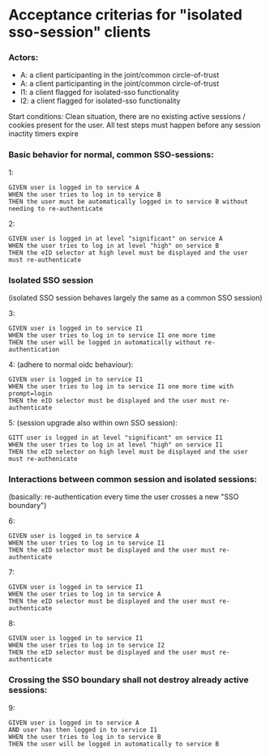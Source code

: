 # Acceptance criterias for "isolated sso-session" clients

### Actors:

- A: a client participanting in the joint/common circle-of-trust 
- A: a client participanting in the joint/common circle-of-trust 
- I1: a client flagged for isolated-sso functionality  
- I2: a client flagged for isolated-sso functionality

Start conditions:  Clean situation, there are no existing active sessions / cookies present for the user.
All test steps must happen before any session inactity timers expire


### Basic behavior for normal, common SSO-sessions:

1:
```
GIVEN user is logged in to service A 
WHEN the user tries to log in to service B 
THEN the user must be automatically logged in to service B without needing to re-authenticate
```

2:
```
GIVEN user is logged in at level "significant" on service A
WHEN the user tries to log in at level "high" on service B
THEN the eID selector at high level must be displayed and the user must re-authenticate
```

### Isolated SSO session
(isolated SSO session behaves largely the same as a common SSO session)

3:
```
GIVEN user is logged in to service I1
WHEN the user tries to log in to service I1 one more time
THEN the user will be logged in automatically without re-authentication
```

4:
(adhere to normal oidc behaviour):
```
GIVEN user is logged in to service I1
WHEN the user tries to log in to service I1 one more time with prompt=login
THEN the eID selector must be displayed and the user must re-authenticate
```

5:
(session upgrade also within own SSO session):
```
GITT user is logged in at level "significant" on service I1
WHEN the user tries to log in at level "high" on service I1
THEN the eID selector on high level must be displayed and the user must re-authenicate
```
 

### Interactions between common session and isolated sessions:
(basically: re-authentication every time the user crosses a new "SSO boundary")

6:
```
GIVEN user is logged in to service A
WHEN the user tries to log in to service I1
THEN the eID selector must be displayed and the user must re-authenticate
```

7:
```
GIVEN user is logged in to service I1
WHEN the user tries to log in to service A
THEN the eID selector must be displayed and the user must re-authenticate
```

8:
```
GIVEN user is logged in to service I1
WHEN the user tries to log in to service I2 
THEN the eID selector must be displayed and the user must re-authenticate
```


### Crossing the SSO boundary shall not destroy already active sessions:

9:
```
GIVEN user is logged in to service A 
AND user has then logged in to service I1
WHEN the user tries to log in to service B 
THEN the user will be logged in automatically to service B
```

